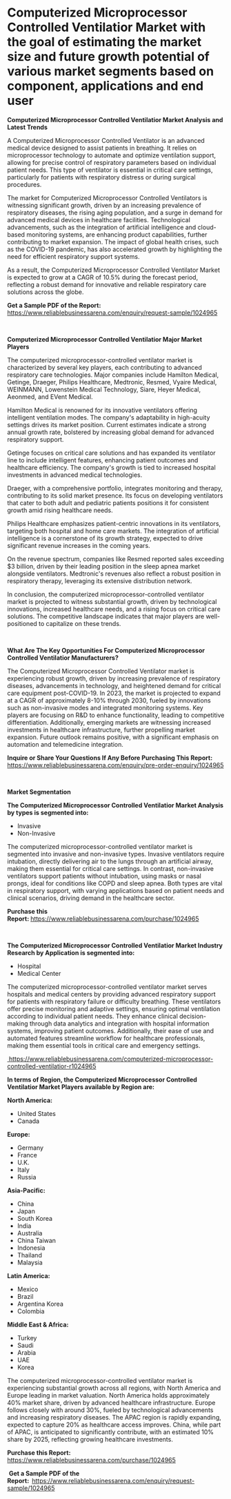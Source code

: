<p><h1>Computerized Microprocessor Controlled Ventilatior Market with the goal of estimating the market size and future growth potential of various market segments based on component, applications and end user</h1></p><p><strong>Computerized Microprocessor Controlled Ventilatior Market Analysis and Latest Trends</strong></p>
<p><p>A Computerized Microprocessor Controlled Ventilator is an advanced medical device designed to assist patients in breathing. It relies on microprocessor technology to automate and optimize ventilation support, allowing for precise control of respiratory parameters based on individual patient needs. This type of ventilator is essential in critical care settings, particularly for patients with respiratory distress or during surgical procedures.</p><p>The market for Computerized Microprocessor Controlled Ventilators is witnessing significant growth, driven by an increasing prevalence of respiratory diseases, the rising aging population, and a surge in demand for advanced medical devices in healthcare facilities. Technological advancements, such as the integration of artificial intelligence and cloud-based monitoring systems, are enhancing product capabilities, further contributing to market expansion. The impact of global health crises, such as the COVID-19 pandemic, has also accelerated growth by highlighting the need for efficient respiratory support systems.</p><p>As a result, the Computerized Microprocessor Controlled Ventilator Market is expected to grow at a CAGR of 10.5% during the forecast period, reflecting a robust demand for innovative and reliable respiratory care solutions across the globe.</p></p>
<p><strong>Get a Sample PDF of the Report:&nbsp;</strong> <a href="https://www.reliablebusinessarena.com/enquiry/request-sample/1024965?utm_campaign=3430&utm_medium=2&utm_source=Github&utm_content=ia&utm_term=18042025&utm_id=computerized-microprocessor-controlled-ventilatior">https://www.reliablebusinessarena.com/enquiry/request-sample/1024965</a></p>
<p>&nbsp;</p>
<p><strong>Computerized Microprocessor Controlled Ventilatior Major Market Players</strong></p>
<p><p>The computerized microprocessor-controlled ventilator market is characterized by several key players, each contributing to advanced respiratory care technologies. Major companies include Hamilton Medical, Getinge, Draeger, Philips Healthcare, Medtronic, Resmed, Vyaire Medical, WEINMANN, Lowenstein Medical Technology, Siare, Heyer Medical, Aeonmed, and EVent Medical.</p><p>Hamilton Medical is renowned for its innovative ventilators offering intelligent ventilation modes. The company's adaptability in high-acuity settings drives its market position. Current estimates indicate a strong annual growth rate, bolstered by increasing global demand for advanced respiratory support.</p><p>Getinge focuses on critical care solutions and has expanded its ventilator line to include intelligent features, enhancing patient outcomes and healthcare efficiency. The company's growth is tied to increased hospital investments in advanced medical technologies.</p><p>Draeger, with a comprehensive portfolio, integrates monitoring and therapy, contributing to its solid market presence. Its focus on developing ventilators that cater to both adult and pediatric patients positions it for consistent growth amid rising healthcare needs.</p><p>Philips Healthcare emphasizes patient-centric innovations in its ventilators, targeting both hospital and home care markets. The integration of artificial intelligence is a cornerstone of its growth strategy, expected to drive significant revenue increases in the coming years.</p><p>On the revenue spectrum, companies like Resmed reported sales exceeding $3 billion, driven by their leading position in the sleep apnea market alongside ventilators. Medtronic's revenues also reflect a robust position in respiratory therapy, leveraging its extensive distribution network.</p><p>In conclusion, the computerized microprocessor-controlled ventilator market is projected to witness substantial growth, driven by technological innovations, increased healthcare needs, and a rising focus on critical care solutions. The competitive landscape indicates that major players are well-positioned to capitalize on these trends.</p></p>
<p>&nbsp;</p>
<p><strong>What Are The Key Opportunities For Computerized Microprocessor Controlled Ventilatior Manufacturers?</strong></p>
<p><p>The Computerized Microprocessor Controlled Ventilator market is experiencing robust growth, driven by increasing prevalence of respiratory diseases, advancements in technology, and heightened demand for critical care equipment post-COVID-19. In 2023, the market is projected to expand at a CAGR of approximately 8-10% through 2030, fueled by innovations such as non-invasive modes and integrated monitoring systems. Key players are focusing on R&D to enhance functionality, leading to competitive differentiation. Additionally, emerging markets are witnessing increased investments in healthcare infrastructure, further propelling market expansion. Future outlook remains positive, with a significant emphasis on automation and telemedicine integration.</p></p>
<p><strong>Inquire or Share Your Questions If Any Before Purchasing This Report:</strong> <a href="https://www.reliablebusinessarena.com/enquiry/pre-order-enquiry/1024965?utm_campaign=3430&utm_medium=2&utm_source=Github&utm_content=ia&utm_term=18042025&utm_id=computerized-microprocessor-controlled-ventilatior">https://www.reliablebusinessarena.com/enquiry/pre-order-enquiry/1024965</a></p>
<p>&nbsp;</p>
<p><strong>Market Segmentation</strong></p>
<p><strong>The Computerized Microprocessor Controlled Ventilatior Market Analysis by types is segmented into:</strong></p>
<p><ul><li>Invasive</li><li>Non-Invasive</li></ul></p>
<p><p>The computerized microprocessor-controlled ventilator market is segmented into invasive and non-invasive types. Invasive ventilators require intubation, directly delivering air to the lungs through an artificial airway, making them essential for critical care settings. In contrast, non-invasive ventilators support patients without intubation, using masks or nasal prongs, ideal for conditions like COPD and sleep apnea. Both types are vital in respiratory support, with varying applications based on patient needs and clinical scenarios, driving demand in the healthcare sector.</p></p>
<p><strong>Purchase this Report:&nbsp;</strong><a href="https://www.reliablebusinessarena.com/purchase/1024965?utm_campaign=3430&utm_medium=2&utm_source=Github&utm_content=ia&utm_term=18042025&utm_id=computerized-microprocessor-controlled-ventilatior">https://www.reliablebusinessarena.com/purchase/1024965</a></p>
<p>&nbsp;</p>
<p><strong>The Computerized Microprocessor Controlled Ventilatior Market Industry Research by Application is segmented into:</strong></p>
<p><ul><li>Hospital</li><li>Medical Center</li></ul></p>
<p><p>The computerized microprocessor-controlled ventilator market serves hospitals and medical centers by providing advanced respiratory support for patients with respiratory failure or difficulty breathing. These ventilators offer precise monitoring and adaptive settings, ensuring optimal ventilation according to individual patient needs. They enhance clinical decision-making through data analytics and integration with hospital information systems, improving patient outcomes. Additionally, their ease of use and automated features streamline workflow for healthcare professionals, making them essential tools in critical care and emergency settings.</p></p>
<p><a href="https://www.reliablebusinessarena.com/computerized-microprocessor-controlled-ventilatior-r1024965?utm_campaign=3430&utm_medium=2&utm_source=Github&utm_content=ia&utm_term=18042025&utm_id=computerized-microprocessor-controlled-ventilatior">&nbsp;https://www.reliablebusinessarena.com/computerized-microprocessor-controlled-ventilatior-r1024965</a></p>
<p><strong>In terms of Region, the Computerized Microprocessor Controlled Ventilatior Market Players available by Region are:</strong></p>
<p>
    <p> <strong> North America: </strong>
        <ul>
            <li>United States</li>
            <li>Canada</li>
        </ul>
        </p> 
    <p> <strong> Europe: </strong>
        <ul>
            <li>Germany</li>
            <li>France</li>
            <li>U.K.</li>
            <li>Italy</li>
            <li>Russia</li>
        </ul>
        </p> 
    <p> <strong> Asia-Pacific: </strong>
        <ul>
            <li>China</li>
            <li>Japan</li>
            <li>South Korea</li>
            <li>India</li>
            <li>Australia</li>
            <li>China Taiwan</li>
            <li>Indonesia</li>
            <li>Thailand</li>
            <li>Malaysia</li>
        </ul>
        </p> 
    <p> <strong> Latin America: </strong>
        <ul>
            <li>Mexico</li>
            <li>Brazil</li>
            <li>Argentina Korea</li>
            <li>Colombia</li>
        </ul>
        </p> 
    <p> <strong> Middle East & Africa: </strong>
        <ul>
            <li>Turkey</li>
            <li>Saudi</li>
            <li>Arabia</li>
            <li>UAE</li>
            <li>Korea</li>
        </ul>
    </p>
    </p>
<p><p>The computerized microprocessor-controlled ventilator market is experiencing substantial growth across all regions, with North America and Europe leading in market valuation. North America holds approximately 40% market share, driven by advanced healthcare infrastructure. Europe follows closely with around 30%, fueled by technological advancements and increasing respiratory diseases. The APAC region is rapidly expanding, expected to capture 20% as healthcare access improves. China, while part of APAC, is anticipated to significantly contribute, with an estimated 10% share by 2025, reflecting growing healthcare investments.</p></p>
<p><strong>Purchase this Report: </strong><a href="https://www.reliablebusinessarena.com/purchase/1024965?utm_campaign=3430&utm_medium=2&utm_source=Github&utm_content=ia&utm_term=18042025&utm_id=computerized-microprocessor-controlled-ventilatior">https://www.reliablebusinessarena.com/purchase/1024965</a></p>
<p>&nbsp;<strong>Get a Sample PDF of the Report:&nbsp;&nbsp;</strong><a href="https://www.reliablebusinessarena.com/enquiry/request-sample/1024965?utm_campaign=3430&utm_medium=2&utm_source=Github&utm_content=ia&utm_term=18042025&utm_id=computerized-microprocessor-controlled-ventilatior">https://www.reliablebusinessarena.com/enquiry/request-sample/1024965</a></p>
<p><strong></strong></p>
<p><p></p><p></p><p></p></p>